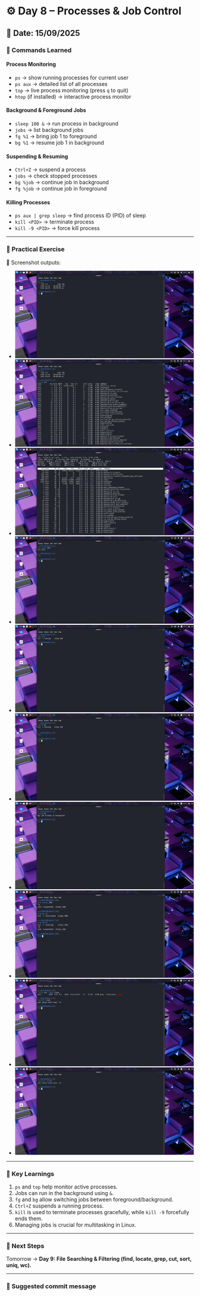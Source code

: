# ⚙️ Day 8 – Processes & Job Control  

## 📅 Date: 15/09/2025  

### 🔹 Commands Learned  

#### Process Monitoring  
- `ps` → show running processes for current user  
- `ps aux` → detailed list of all processes  
- `top` → live process monitoring (press `q` to quit)  
- `htop` (if installed) → interactive process monitor  

#### Background & Foreground Jobs  
- `sleep 100 &` → run process in background  
- `jobs` → list background jobs  
- `fg %1` → bring job 1 to foreground  
- `bg %1` → resume job 1 in background  

#### Suspending & Resuming  
- `Ctrl+Z` → suspend a process  
- `jobs` → check stopped processes  
- `bg %job` → continue job in background  
- `fg %job` → continue job in foreground  

#### Killing Processes  
- `ps aux | grep sleep` → find process ID (PID) of sleep  
- `kill <PID>` → terminate process  
- `kill -9 <PID>` → force kill process  

---

### 🔹 Practical Exercise  
📸 Screenshot outputs:  
- ![ps](images/day8_ps.png)  
- ![ps aux](images/day8_ps_aux.png)  
- ![top](images/day8_top.png)  
- ![sleep background](images/day8_sleep_bg.png)  
- ![jobs](images/day8_jobs.png)  
- ![fg command](images/day8_fg.png)  
- ![bg command](images/day8_bg.png)  
- ![ctrl+z](images/day8_ctrlz.png)  
- ![kill](images/day8_kill.png)  
- ![kill -9](images/day8_kill9.png)  

---

### 🔹 Key Learnings  
1. `ps` and `top` help monitor active processes.  
2. Jobs can run in the background using `&`.  
3. `fg` and `bg` allow switching jobs between foreground/background.  
4. `Ctrl+Z` suspends a running process.  
5. `kill` is used to terminate processes gracefully, while `kill -9` forcefully ends them.  
6. Managing jobs is crucial for multitasking in Linux.  

---

### 🔹 Next Steps  
Tomorrow → **Day 9: File Searching & Filtering (find, locate, grep, cut, sort, uniq, wc).**  

---

### 🔖 Suggested commit message  
